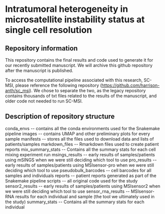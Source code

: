# Intratumoral heterogeneity in microsatellite instability status at single cell resolution

## Repository information 

This repository contains the final results and code used to generate it for our recently submitted manuscript. We will archive this github repository after the manuscript is published. 

To access the computational pipeline associated with this research, SC-MSI, please reference the following repository (https://github.com/harrison-anth/sc_msi). We chose to separate the two, as 
the legacy repository contains thousands of txt files related to the results of the manuscript, and older code not needed to run SC-MSI. 

## Description of repository structure
conda_envs -- contains all the conda environments used for the Snakemake pipeline
images -- contains UMAP and other preliminary plots for every sample
manifests -- stores all the files used to download data and lists of patients/samples
markdown_files -- Rmarkdown files used to create patient reports
mix_summary_stats -- Contains all the summary stats for each cell mixing experiment run
msings_results -- early results of samples/patients using mSINGS when we were still deciding which tool to use
pro_results -- early results of samples/patients using MSIsensor-pro when we were still deciding which tool to use
pseudobulk_barcodes -- cell barcodes for all samples and individuals
reports -- patient reports generated as part of the Snakemake pipeline
scripts -- all original code used for the study
sensor2_results -- early results of samples/patients using MSIsensor2 when we were still deciding which tool to use
sensor_rna_results -- MSIsensor-RNA results for each individual and sample (the tool we ultimately used in the study)
summary_stats -- Contains all the summary stats for each individual
